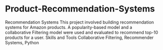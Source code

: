# Product-Recommendation-Systems
Recommendation Systems  This project involved building recommendation systems for Amazon products. A popularity-based model and a collaborative Filtering model were used and evaluated to recommend top-10 products for a user.  Skills and Tools  Collaborative Filtering, Recommender Systems, Python
